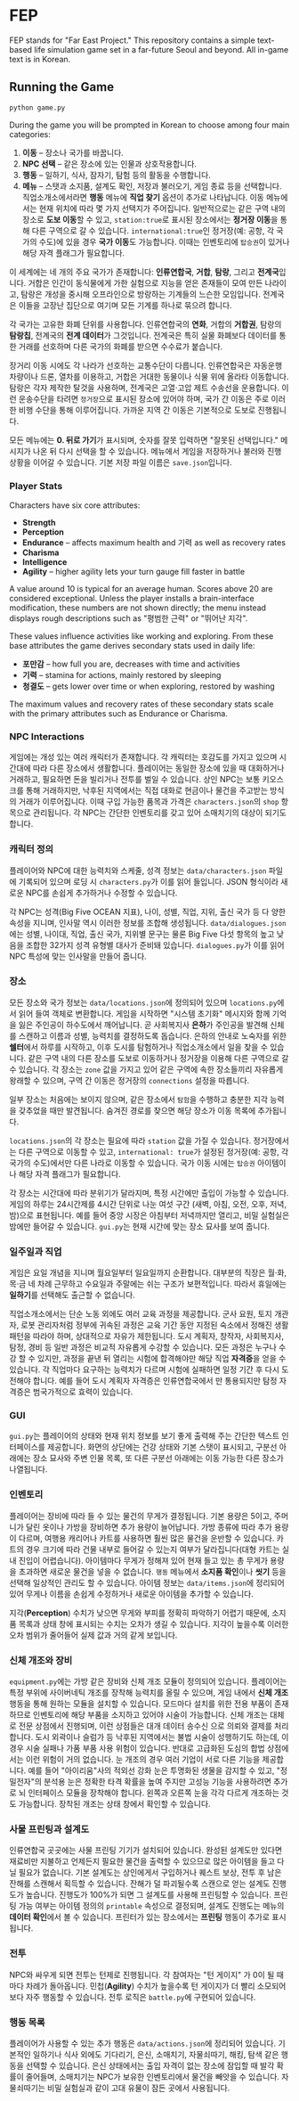 # FEP

FEP stands for "Far East Project." This repository contains a simple text-based
life simulation game set in a far-future Seoul and beyond. All in-game text is in Korean.

## Running the Game

```bash
python game.py
```


During the game you will be prompted in Korean to choose among four main categories:

1. **이동** – 장소나 국가를 바꿉니다.
2. **NPC 선택** – 같은 장소에 있는 인물과 상호작용합니다.
3. **행동** – 일하기, 식사, 잠자기, 탐험 등의 활동을 수행합니다.
4. **메뉴** – 스탯과 소지품, 설계도 확인, 저장과 불러오기, 게임 종료 등을 선택합니다.
   직업소개소에서라면 **행동** 메뉴에 **직업 찾기** 옵션이 추가로 나타납니다.
이동 메뉴에서는 현재 위치에 따라 몇 가지 선택지가 주어집니다.
일반적으로는 같은 구역 내의 장소로 **도보 이동**할 수 있고, `station:true`로
표시된 장소에서는 **정거장 이동**을 통해 다른 구역으로 갈 수 있습니다.
`international:true`인 정거장(예: 공항, 각 국가의 수도)에 있을 경우
**국가 이동**도 가능합니다. 이때는 인벤토리에 `탑승권`이 있거나 해당 자격
플래그가 필요합니다.

이 세계에는 네 개의 주요 국가가 존재합니다: **인류연합국**, **거합**, **탐랑**, 그리고 **전계국**입니다. 거합은 인간이 동식물에게 가한 실험으로 지능을 얻은 존재들이 모여 만든 나라이고, 탐랑은 개성을 중시해 오프라인으로 방랑하는 기계들의 느슨한 모임입니다. 전계국은 이들을 고장난 집단으로 여기며 모든 기계를 하나로 묶으려 합니다.

각 국가는 고유한 화폐 단위를 사용합니다. 인류연합국의 **연화**, 거합의 **거합권**, 탐랑의 **탐랑칩**, 전계국의 **전계 데이터**가 그것입니다. 전계국은 특히 실물 화폐보다 데이터를 통한 거래를 선호하며 다른 국가의 화폐를 받으면 수수료가 붙습니다.

장거리 이동 시에도 각 나라가 선호하는 교통수단이 다릅니다. 인류연합국은 자동운행 차량이나 드론, 열차를 이용하고, 거합은 거대한 동물이나 식물 위에 올라타 이동합니다. 탐랑은 각자 제작한 탈것을 사용하며, 전계국은 고열·고압 제트 수송선을 운용합니다. 이런 운송수단을 타려면 `정거장`으로 표시된 장소에 있어야 하며, 국가 간 이동은 주로 이러한 비행 수단을 통해 이루어집니다. 가까운 지역 간 이동은 기본적으로 도보로 진행됩니다.

모든 메뉴에는 **0. 뒤로 가기**가 표시되며, 숫자를 잘못 입력하면 "잘못된 선택입니다." 메시지가 나온 뒤 다시 선택을 할 수 있습니다. 메뉴에서 게임을 저장하거나 불러와 진행 상황을 이어갈 수 있습니다. 기본 저장 파일 이름은 `save.json`입니다.

### Player Stats

Characters have six core attributes:

- **Strength**
- **Perception**
- **Endurance** – affects maximum health and 기력 as well as recovery rates
- **Charisma**
- **Intelligence**
- **Agility** – higher agility lets your turn gauge fill faster in battle

A value around 10 is typical for an average human. Scores above 20 are
considered exceptional. Unless the player installs a brain-interface
modification, these numbers are not shown directly; the menu instead
displays rough descriptions such as "평범한 근력" or "뛰어난 지각".

These values influence activities like working and exploring. From these base attributes the game derives secondary stats used in daily life:

- **포만감** – how full you are, decreases with time and activities
- **기력** – stamina for actions, mainly restored by sleeping
- **청결도** – gets lower over time or when exploring, restored by washing

The maximum values and recovery rates of these secondary stats scale with the primary attributes such as Endurance or Charisma.

### NPC Interactions

게임에는 개성 있는 여러 캐릭터가 존재합니다. 각 캐릭터는 호감도를
가지고 있으며 시간대에 따라 다른 장소에서 생활합니다. 플레이어는
동일한 장소에 있을 때 대화하거나 거래하고, 필요하면 돈을 빌리거나
전투를 벌일 수 있습니다.
상인 NPC는 보통 키오스크를 통해 거래하지만, 낙후된 지역에서는
직접 대화로 현금이나 물건을 주고받는 방식의 거래가 이루어집니다.
이때 구입 가능한 품목과 가격은 `characters.json`의 `shop` 항목으로
관리됩니다.
각 NPC는 간단한 인벤토리를 갖고 있어 소매치기의 대상이 되기도 합니다.

### 캐릭터 정의

플레이어와 NPC에 대한 능력치와 스케줄, 성격 정보는 `data/characters.json`
파일에 기록되어 있으며 로딩 시 `characters.py`가 이를 읽어 들입니다.
JSON 형식이라 새로운 NPC를 손쉽게 추가하거나 수정할 수 있습니다.

각 NPC는 성격(Big Five OCEAN 지표), 나이, 성별, 직업, 지위, 출신 국가 등 다
양한 속성을 지니며, 인사말 역시 이러한 정보를 조합해 생성됩니다. 
`data/dialogues.json`에는 성별, 나이대, 직업, 출신 국가, 지위별 문구는 물론
Big Five 다섯 항목의 높고 낮음을 조합한 32가지 성격 유형별 대사가 준비돼
있습니다. `dialogues.py`가 이를 읽어 NPC 특성에 맞는 인사말을 만들어 줍니다.

### 장소

모든 장소와 국가 정보는 `data/locations.json`에 정의되어 있으며
`locations.py`에서 읽어 들여 객체로 변환합니다. 게임을 시작하면 "시스템 초기화" 메시지와 함께
기억을 잃은 주인공이 하수도에서 깨어납니다. 곧 사회복지사 **은하**가 주인공을 발견해 신체를 스캔하고
이름과 성별, 능력치를 결정하도록 돕습니다. 은하의 안내로 노숙자를 위한 **쉘터**에서 하루를 시작하고,
이후 도시를 탐험하거나 직업소개소에서 일을 찾을 수 있습니다. 같은 구역 내의
다른 장소를 도보로 이동하거나 정거장을 이용해 다른 구역으로 갈 수 있습니다.
각 장소는 `zone` 값을 가지고 있어 같은 구역에 속한 장소들끼리 자유롭게 왕래할 수 있으며,
구역 간 이동은 정거장의 `connections` 설정을 따릅니다.

일부 장소는 처음에는 보이지 않으며, 같은 장소에서 `탐험`을 수행하고
충분한 지각 능력을 갖추었을 때만 발견됩니다. 숨겨진 경로를 찾으면
해당 장소가 이동 목록에 추가됩니다.

`locations.json`의 각 장소는 필요에 따라 `station` 값을 가질 수 있습니다.
정거장에서는 다른 구역으로 이동할 수 있고, `international: true`가
설정된 정거장(예: 공항, 각 국가의 수도)에서만 다른 나라로 이동할 수
있습니다. 국가 이동 시에는 `탑승권` 아이템이나 해당 자격 플래그가 필요합니다.

각 장소는 시간대에 따라 분위기가 달라지며, 특정 시간에만 출입이 가능할
수 있습니다. 게임의 하루는 24시간제를 4시간 단위로 나눈 여섯 구간
(새벽, 아침, 오전, 오후, 저녁, 밤)으로 표현됩니다. 예를 들어 중앙 시장은
아침부터 저녁까지만 열리고, 비밀 실험실은 밤에만 들어갈 수 있습니다.
`gui.py`는 현재 시간에 맞는 장소 묘사를 보여 줍니다.

### 일주일과 직업

게임은 요일 개념을 지니며 월요일부터 일요일까지 순환합니다. 대부분의
직장은 월·화, 목·금 네 차례 근무하고 수요일과 주말에는 쉬는 구조가
보편적입니다. 따라서 휴일에는 **일하기**를 선택해도 출근할 수 없습니다.

직업소개소에서는 단순 노동 외에도 여러 교육 과정을 제공합니다. 군사 요원,
토지 개관자, 로봇 관리자처럼 정부에 귀속된 과정은 교육 기간 동안 지정된
숙소에서 정해진 생활 패턴을 따라야 하며, 상대적으로 자유가 제한됩니다.
도시 계획자, 창작자, 사회복지사, 탐정, 경비 등 일반 과정은 비교적 자유롭게
수강할 수 있습니다. 모든 과정은 누구나 수강
할 수 있지만, 과정을 끝낸 뒤 열리는 시험에 합격해야만 해당 직업 **자격증**을
얻을 수 있습니다. 각 직업마다 요구하는 능력치가 다르며 시험에 실패하면 일정
기간 후 다시 도전해야 합니다. 예를 들어 도시 계획자 자격증은 인류연합국에서
만 통용되지만 탐정 자격증은 범국가적으로 효력이 있습니다.

### GUI

`gui.py`는 플레이어의 상태와 현재 위치 정보를 보기 좋게 출력해 주는
간단한 텍스트 인터페이스를 제공합니다. 화면의 상단에는 건강 상태와
기본 스탯이 표시되고, 구분선 아래에는 장소 묘사와 주변 인물 목록,
또 다른 구분선 아래에는 이동 가능한 다른 장소가 나열됩니다.

### 인벤토리

플레이어는 장비에 따라 들 수 있는 물건의 무게가 결정됩니다. 기본 용량은
5이고, 주머니가 달린 옷이나 가방을 장비하면 추가 용량이 늘어납니다.
가방 종류에 따라 추가 용량이 다르며, 여행용 캐리어나 카트를 사용하면
훨씬 많은 물건을 운반할 수 있습니다. 카트의 경우 크기에 따라 건물 내부로
들어갈 수 있는지 여부가 달라집니다(대형 카트는 실내 진입이 어렵습니다).
아이템마다 무게가 정해져 있어 현재 들고 있는 총 무게가 용량을 초과하면
새로운 물건을 넣을 수 없습니다. `행동` 메뉴에서 **소지품 확인**이나
**씻기** 등을 선택해 일상적인 관리도 할 수 있습니다.
아이템 정보는 `data/items.json`에 정리되어 있어 무게나 이름을 손쉽게
수정하거나 새로운 아이템을 추가할 수 있습니다.

지각(**Perception**) 수치가 낮으면 무게와 부피를 정확히 파악하기 어렵기
때문에, 소지품 목록과 상태 창에 표시되는 수치는 오차가 생길 수 있습니다.
지각이 높을수록 이러한 오차 범위가 줄어들어 실제 값과 거의 같게 보입니다.

### 신체 개조와 장비

`equipment.py`에는 가방 같은 장비와 신체 개조 모듈이 정의되어 있습니다.
플레이어는 특정 부위에 사이버네틱 개조를 장착해 능력치를 올릴 수 있으며,
게임 내에서 **신체 개조** 행동을 통해 원하는 모듈을 설치할 수 있습니다.
모드마다 설치를 위한 전용 부품이 존재하므로 인벤토리에 해당 부품을
소지하고 있어야 시술이 가능합니다.
신체 개조는 대체로 전문 상점에서 진행되며, 이런 상점들은 대개 데이터 송수신
으로 의뢰와 결제를 처리합니다. 도시 외곽이나 슬럼가 등 낙후된 지역에서는
불법 시술이 성행하기도 하는데, 이 경우 시술 실패나 가품 부품 사용 위험이
있습니다. 반대로 고급화된 도심의 합법 상점에서는 이런 위험이 거의 없습니다.
눈 개조의 경우 여러 기업이 서로 다른 기능을 제공합니다. 예를 들어
"아이리움"사의 적외선 강화 눈은 투명화된 생물을 감지할 수 있고,
"정밀전자"의 분석용 눈은 정확한 타격 확률을 높여 주지만 고성능
기능을 사용하려면 추가로 뇌 인터페이스 모듈을 장착해야 합니다. 왼쪽과
오른쪽 눈을 각각 다르게 개조하는 것도 가능합니다.
장착된 개조는 상태 창에서 확인할 수 있습니다.

### 사물 프린팅과 설계도

인류연합국 곳곳에는 사물 프린팅 기기가 설치되어 있습니다. 완성된 설계도만
있다면 재료비만 지불하고 언제든지 필요한 물건을 출력할 수 있으므로 많은
아이템을 들고 다닐 필요가 없습니다. 기본 설계도는 상인에게서 구입하거나
퀘스트 보상, 전투 후 남은 잔해를 스캔해서 획득할 수 있습니다. 잔해가 덜
파괴될수록 스캔으로 얻는 설계도 진행도가 높습니다. 진행도가 100%가 되면
그 설계도를 사용해 프린팅할 수 있습니다. 프린팅 가능 여부는 아이템 정의의
`printable` 속성으로 결정되며, 설계도 진행도는 메뉴의 **데이터 확인**에서
볼 수 있습니다. 프린터가 있는 장소에서는 **프린팅** 행동이 추가로 표시됩니다.

### 전투

NPC와 싸우게 되면 전투는 턴제로 진행됩니다. 각 참여자는 "턴 게이지"
가 0이 될 때마다 차례가 돌아옵니다. 민첩(**Agility**) 수치가 높을수록
턴 게이지가 더 빨리 소모되어 보다 자주 행동할 수 있습니다. 전투 로직은
`battle.py`에 구현되어 있습니다.

### 행동 목록

플레이어가 사용할 수 있는 추가 행동은 `data/actions.json`에 정리되어 있습니다.
기본적인 일하기나 식사 외에도 기다리기, 은신, 소매치기, 자물쇠따기,
해킹, 탐색 같은 행동을 선택할 수 있습니다. 은신 상태에서는 출입 자격이
없는 장소에 잠입할 때 발각 확률이 줄어들며, 소매치기는 NPC가 보유한
인벤토리에서 물건을 빼앗을 수 있습니다. 자물쇠따기는 비밀 실험실과 같이
고대 유물이 잠든 곳에서 사용됩니다.

